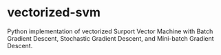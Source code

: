 # vectorized-svm
Python implementation of vectorized Surport Vector Machine with Batch Gradient Descent, Stochastic Gradient Descent, and Mini-batch Gradient Descent. 
